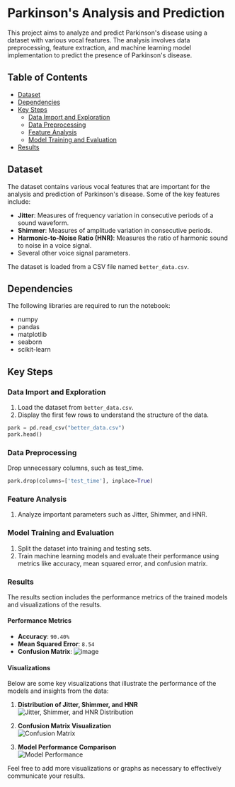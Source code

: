 # Parkinson's Analysis and Prediction

This project aims to analyze and predict Parkinson's disease using a dataset with various vocal features. The analysis involves data preprocessing, feature extraction, and machine learning model implementation to predict the presence of Parkinson's disease.

## Table of Contents
- [Dataset](#dataset)
- [Dependencies](#dependencies)
- [Key Steps](#key-steps)
  - [Data Import and Exploration](#data-import-and-exploration)
  - [Data Preprocessing](#data-preprocessing)
  - [Feature Analysis](#feature-analysis)
  - [Model Training and Evaluation](#model-training-and-evaluation)
- [Results](#results)

## Dataset

The dataset contains various vocal features that are important for the analysis and prediction of Parkinson's disease. Some of the key features include:

- **Jitter**: Measures of frequency variation in consecutive periods of a sound waveform.
- **Shimmer**: Measures of amplitude variation in consecutive periods.
- **Harmonic-to-Noise Ratio (HNR)**: Measures the ratio of harmonic sound to noise in a voice signal.
- Several other voice signal parameters.

The dataset is loaded from a CSV file named `better_data.csv`.

## Dependencies

The following libraries are required to run the notebook:

- numpy
- pandas
- matplotlib
- seaborn
- scikit-learn

## Key Steps

### Data Import and Exploration

1. Load the dataset from `better_data.csv`.
2. Display the first few rows to understand the structure of the data.

```python
park = pd.read_csv("better_data.csv")
park.head()
```

### Data Preprocessing
Drop unnecessary columns, such as test_time.
```python
park.drop(columns=['test_time'], inplace=True)
```
### Feature Analysis

1. Analyze important parameters such as Jitter, Shimmer, and HNR.

### Model Training and Evaluation

1. Split the dataset into training and testing sets.
2. Train machine learning models and evaluate their performance using metrics like accuracy, mean squared error, and confusion matrix.

### Results

The results section includes the performance metrics of the trained models and visualizations of the results.

#### Performance Metrics

- **Accuracy**: ```90.40%```
- **Mean Squared Error**: ```8.54```
- **Confusion Matrix**:
      ![image](https://github.com/user-attachments/assets/5da8df35-0880-4c0f-aa93-e0c0198b381e)


#### Visualizations

Below are some key visualizations that illustrate the performance of the models and insights from the data:

1. **Distribution of Jitter, Shimmer, and HNR**  
   ![Jitter, Shimmer, and HNR Distribution](![image](https://github.com/user-attachments/assets/0f3daef1-67d6-47d2-ada4-f0afbf52eced)
)

2. **Confusion Matrix Visualization**  
   ![Confusion Matrix](path/to/confusion_matrix.png)

3. **Model Performance Comparison**  
   ![Model Performance](path/to/model_performance_comparison.png)

Feel free to add more visualizations or graphs as necessary to effectively communicate your results.
